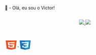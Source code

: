 🥤 - Olá, eu sou o Victor!

##

<div align="center">
  <a href="https://github.com/victorhrolim">
  <img width="50%" height="auto" src="https://github-readme-stats.vercel.app/api?username=victorhrolim&show_icons=true&theme=transparent&include_all_commits=true&count_private=true"/>
  <img width="50%" height="auto" src="https://github-readme-stats.vercel.app/api/top-langs/?username=victorhrolim&layout=compact&langs_count=7&theme=transparent"/>
</div>

##

<div style="display: inline_block"><br>
  <img align="center" alt="HTML" height="30" width="40" src="https://raw.githubusercontent.com/devicons/devicon/master/icons/html5/html5-original.svg">
  <img align="center" alt="CSS" height="30" width="40" src="https://raw.githubusercontent.com/devicons/devicon/master/icons/css3/css3-original.svg">
